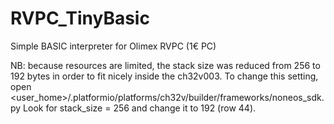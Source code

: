 # RVPC_TinyBasic
Simple BASIC interpreter for Olimex RVPC (1€ PC)

NB: because resources are limited, the stack size was reduced from 256 to 192 bytes in order to fit nicely inside the ch32v003. To change this setting, open <user_home>/.platformio/platforms/ch32v/builder/frameworks/noneos_sdk.py Look for stack_size = 256 and change it to 192 (row 44).
